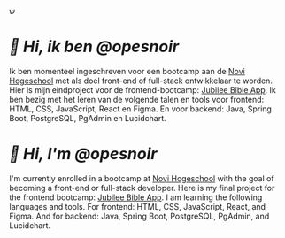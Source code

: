 ש
# **_👋 Hi, ik ben @opesnoir_**

Ik ben momenteel ingeschreven voor een bootcamp aan de [Novi Hogeschool](https://www.novi.nl/full-stack-developer/) met als doel front-end of full-stack ontwikkelaar te worden. Hier is mijn eindproject voor de frontend-bootcamp: [Jubilee Bible App](https://github.com/opesnoir/NOVI-frontend-2023-eindopdracht-mirre-jubileebibleapp). Ik ben bezig met het leren van de volgende talen en tools voor frontend: HTML, CSS, JavaScript, React en Figma. En voor backend: Java, Spring Boot, PostgreSQL, PgAdmin en Lucidchart.

# **_👋 Hi, I'm @opesnoir_**

I'm currently enrolled in a bootcamp at [Novi Hogeschool](https://www.novi.nl/full-stack-developer/)  with the goal of becoming a front-end or full-stack developer. Here is my final project for the frontend bootcamp: [Jubilee Bible App](https://github.com/opesnoir/NOVI-frontend-2023-eindopdracht-mirre-jubileebibleapp).
I am learning the following languages and tools. For frontend: HTML, CSS, JavaScript, React, and Figma. And for backend: Java, Spring Boot, PostgreSQL, PgAdmin, and Lucidchart.


<!---
opesnoir/opesnoir is a ✨ special ✨ repository because its `README.md` (this file) appears on your GitHub profile.
You can click the Preview link to take a look at your changes.
--->

